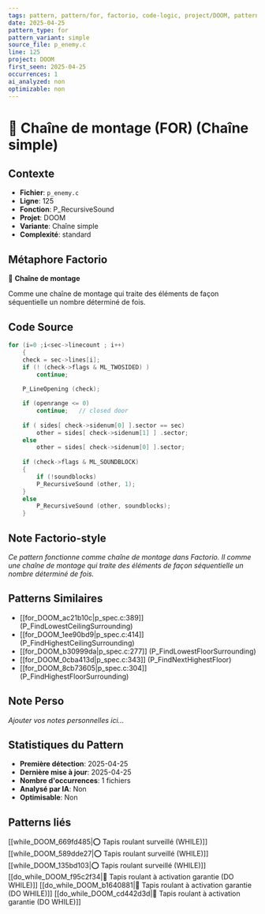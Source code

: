 ```yaml
---
tags: pattern, pattern/for, factorio, code-logic, project/DOOM, pattern/variant/simple
date: 2025-04-25
pattern_type: for
pattern_variant: simple
source_file: p_enemy.c
line: 125
project: DOOM
first_seen: 2025-04-25
occurrences: 1
ai_analyzed: non
optimizable: non
---
```


# 🔄 Chaîne de montage (FOR) (Chaîne simple)

## Contexte
- **Fichier**: `p_enemy.c`
- **Ligne**: 125
- **Fonction**: P_RecursiveSound
- **Projet**: DOOM
- **Variante**: Chaîne simple
- **Complexité**: standard

## Métaphore Factorio
🔄 **Chaîne de montage**

Comme une chaîne de montage qui traite des éléments de façon séquentielle un nombre déterminé de fois.

## Code Source
```c
for (i=0 ;i<sec->linecount ; i++)
    {
	check = sec->lines[i];
	if (! (check->flags & ML_TWOSIDED) )
	    continue;
	
	P_LineOpening (check);

	if (openrange <= 0)
	    continue;	// closed door
	
	if ( sides[ check->sidenum[0] ].sector == sec)
	    other = sides[ check->sidenum[1] ] .sector;
	else
	    other = sides[ check->sidenum[0] ].sector;
	
	if (check->flags & ML_SOUNDBLOCK)
	{
	    if (!soundblocks)
		P_RecursiveSound (other, 1);
	}
	else
	    P_RecursiveSound (other, soundblocks);
    }
```

## Note Factorio-style
*Ce pattern fonctionne comme chaîne de montage dans Factorio. Il comme une chaîne de montage qui traite des éléments de façon séquentielle un nombre déterminé de fois.*

## Patterns Similaires
- [[for_DOOM_ac21b10c|p_spec.c:389]] (P_FindLowestCeilingSurrounding)
- [[for_DOOM_1ee90bd9|p_spec.c:414]] (P_FindHighestCeilingSurrounding)
- [[for_DOOM_b30999da|p_spec.c:277]] (P_FindLowestFloorSurrounding)
- [[for_DOOM_0cba413d|p_spec.c:343]] (P_FindNextHighestFloor)
- [[for_DOOM_8cb73605|p_spec.c:304]] (P_FindHighestFloorSurrounding)

## Note Perso
*Ajouter vos notes personnelles ici...*

## Statistiques du Pattern
- **Première détection**: 2025-04-25
- **Dernière mise à jour**: 2025-04-25
- **Nombre d'occurrences**: 1 fichiers
- **Analysé par IA**: Non
- **Optimisable**: Non

## Patterns liés
[[while_DOOM_669fd485|⭕ Tapis roulant surveillé (WHILE)]]
[[while_DOOM_589dde27|⭕ Tapis roulant surveillé (WHILE)]]
[[while_DOOM_135bd103|⭕ Tapis roulant surveillé (WHILE)]]
[[do_while_DOOM_f95c2f34|🔄 Tapis roulant à activation garantie (DO WHILE)]]
[[do_while_DOOM_b1640881|🔄 Tapis roulant à activation garantie (DO WHILE)]]
[[do_while_DOOM_cd442d3d|🔄 Tapis roulant à activation garantie (DO WHILE)]]
